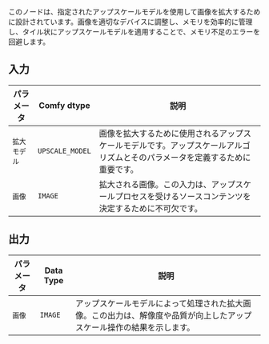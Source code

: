 
このノードは、指定されたアップスケールモデルを使用して画像を拡大するために設計されています。画像を適切なデバイスに調整し、メモリを効率的に管理し、タイル状にアップスケールモデルを適用することで、メモリ不足のエラーを回避します。

## 入力

| パラメータ         | Comfy dtype       | 説明                                                                 |
|-------------------|-------------------|----------------------------------------------------------------------------|
| `拡大モデル`   | `UPSCALE_MODEL`   | 画像を拡大するために使用されるアップスケールモデルです。アップスケールアルゴリズムとそのパラメータを定義するために重要です。 |
| `画像`           | `IMAGE`           | 拡大される画像。この入力は、アップスケールプロセスを受けるソースコンテンツを決定するために不可欠です。 |

## 出力

| パラメータ | Data Type | 説明                                        |
|-----------|-------------|----------------------------------------------------|
| `画像`   | `IMAGE`     | アップスケールモデルによって処理された拡大画像。この出力は、解像度や品質が向上したアップスケール操作の結果を示します。 |
